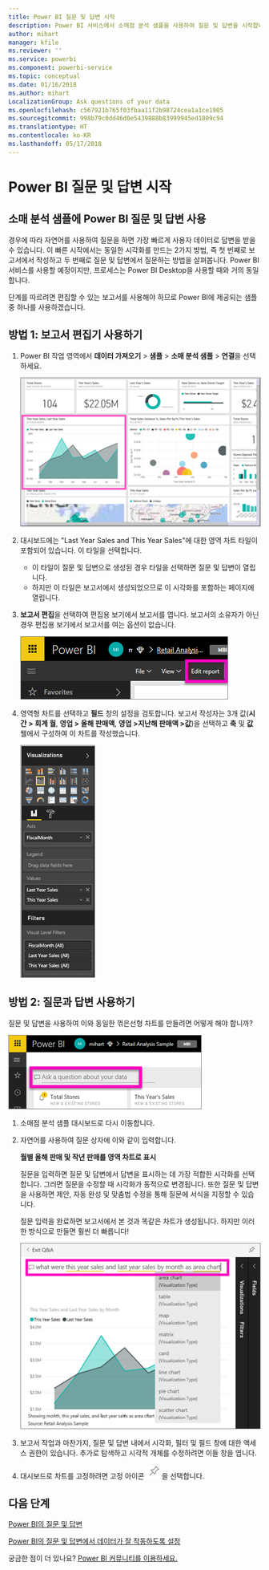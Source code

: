 ```yaml
---
title: Power BI 질문 및 답변 시작
description: Power BI 서비스에서 소매점 분석 샘플을 사용하여 질문 및 답변을 시작합니다.
author: mihart
manager: kfile
ms.reviewer: ''
ms.service: powerbi
ms.component: powerbi-service
ms.topic: conceptual
ms.date: 01/16/2018
ms.author: mihart
LocalizationGroup: Ask questions of your data
ms.openlocfilehash: c567921b765f03fbaa11f2b98724cea1a1ce1905
ms.sourcegitcommit: 998b79c0dd46d0e5439888b83999945ed1809c94
ms.translationtype: HT
ms.contentlocale: ko-KR
ms.lasthandoff: 05/17/2018
---
```

# <a name="get-started-with-power-bi-qa"></a>Power BI 질문 및 답변 시작
## <a name="use-power-bi-qa-with-the-retail-analysis-sample"></a>소매 분석 샘플에 Power BI 질문 및 답변 사용
경우에 따라 자연어를 사용하여 질문을 하면 가장 빠르게 사용자 데이터로 답변을 받을 수 있습니다.  이 빠른 시작에서는 동일한 시각화를 만드는 2가지 방법, 즉 첫 번째로 보고서에서 작성하고 두 번째로 질문 및 답변에서 질문하는 방법을 살펴봅니다. Power BI 서비스를 사용할 예정이지만, 프로세스는 Power BI Desktop을 사용할 때와 거의 동일합니다.

단계를 따르려면 편집할 수 있는 보고서를 사용해야 하므로 Power BI에 제공되는 샘플 중 하나를 사용하겠습니다.

## <a name="method-1-using-the-report-editor"></a>방법 1: 보고서 편집기 사용하기
1. Power BI 작업 영역에서 **데이터 가져오기** \> **샘플** \> **소매 분석 샘플** > **연결**을 선택하세요.
   
    ![](media/power-bi-visualization-introduction-to-q-and-a/power-bi-dashboard.png)
2. 대시보드에는 "Last Year Sales and This Year Sales"에 대한 영역 차트 타일이 포함되어 있습니다.  이 타일을 선택합니다. 
   
   * 이 타일이 질문 및 답변으로 생성된 경우 타일을 선택하면 질문 및 답변이 열립니다. 
   * 하지만 이 타일은 보고서에서 생성되었으므로 이 시각화를 포함하는 페이지에 열립니다.
3. **보고서 편집**을 선택하여 편집용 보기에서 보고서를 엽니다.  보고서의 소유자가 아닌 경우 편집용 보기에서 보고서를 여는 옵션이 없습니다.
   
    ![](media/power-bi-visualization-introduction-to-q-and-a/power-bi-edit-report.png)
4. 영역형 차트를 선택하고 **필드** 창의 설정을 검토합니다.  보고서 작성자는 3개 값(**시간 > 회계 월**, **영업 > 올해 판매액**, **영업 >지난해 판매액 >값**)을 선택하고 **축** 및 **값** 웰에서 구성하여 이 차트를 작성했습니다.
   
    ![](media/power-bi-visualization-introduction-to-q-and-a/gnatutorial_3-new.png)

## <a name="method-2-using-qa"></a>방법 2: 질문과 답변 사용하기
질문 및 답변을 사용하여 이와 동일한 꺾은선형 차트를 만들려면 어떻게 해야 합니까?

![](media/power-bi-visualization-introduction-to-q-and-a/power-bi-qna.png)

1. 소매점 분석 샘플 대시보드로 다시 이동합니다.
2. 자연어를 사용하여 질문 상자에 이와 같이 입력합니다.
   
   **월별 올해 판매 및 작년 판매를 영역 차트로 표시**
   
   질문을 입력하면 질문 및 답변에서 답변을 표시하는 데 가장 적합한 시각화를 선택합니다. 그러면 질문을 수정할 때 시각화가 동적으로 변경됩니다. 또한 질문 및 답변을 사용하면 제안, 자동 완성 및 맞춤법 수정을 통해 질문에 서식을 지정할 수 있습니다.
   
   질문 입력을 완료하면 보고서에서 본 것과 똑같은 차트가 생성됩니다.  하지만 이러한 방식으로 만들면 훨씬 더 빠릅니다!
   
   ![](media/power-bi-visualization-introduction-to-q-and-a/powerbi-qna-areachart.png)
3. 보고서 작업과 마찬가지, 질문 및 답변 내에서 시각화, 필터 및 필드 창에 대한 액세스 권한이 있습니다.  추가로 탐색하고 시각적 개체를 수정하려면 이들 창을 엽니다.
4. 대시보드로 차트를 고정하려면 고정 아이콘 ![](media/power-bi-visualization-introduction-to-q-and-a/pinnooutline.png)을 선택합니다.

## <a name="next-steps"></a>다음 단계
[Power BI의 질문 및 답변](power-bi-q-and-a.md)

[Power BI의 질문 및 답변에서 데이터가 잘 작동하도록 설정](service-prepare-data-for-q-and-a.md)

궁금한 점이 더 있나요? [Power BI 커뮤니티를 이용하세요.](http://community.powerbi.com/)


